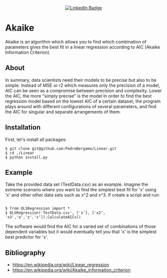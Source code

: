 <div id="badges" align="center">
  <a href="https://www.linkedin.com/in/pedrobergamo/">
    <img src="https://img.shields.io/badge/LinkedIn-blue?style=for-the-badge&logo=linkedin&logoColor=white" alt="LinkedIn Badge"/>
  </a>
</div>

# Akaike

Akaike is an algorithm which allows you to find which combination of parameters gives the best fit in a linear regression according to AIC (Akaike Information Criterion).

## About

In summary, data scientists need their models to be precise but also to be simple. Instead of MSE or r2 which measures only the precision of a model, AIC can be seen as a compromise between precision and complexity. Lower the AIC, the more "simply precise" is the model
In order to find the best regression model based on the lowest AIC of a certain dataset, the program plays around with different configurations of several parameters, and find the AIC for singular and separate arrangements of them.

## Installation

First, let's install all packages:
```
$ git clone git@github.com:PedroBergamo/Linear.git
$ cd ./Linear
$ python install.py
```

## Example

Take the provided data set (TestData.csv) as an example. Imagine the extreme scenario where you want to find the simplest best fit for 'x' using 'x' and other other data sets such as x^2 and x^3. If create a script and run:
```

$ from OLSRegression import *
$ OLSRegression('TestData.csv', ['x'], ['x2', 'x3','o','z','x']).CalculateAICs()
```
The software would find the AIC for a varied set of combinations of those dependent variables but it would eventually tell you that 'x' is the simplest best predictor for 'x'.


## Bibliography

- https://en.wikipedia.org/wiki/Linear_regression
- https://en.wikipedia.org/wiki/Akaike_information_criterion
